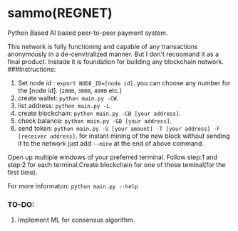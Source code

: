 # sammo(REGNET)
Python Based AI based peer-to-peer payment system.

This network is fully functioning and capable of any transactions anonymously in a de-cenvtralized manner. But I don't recoomand it
as a final product. Instade it is foundation for building any blockchain network.
###Instructions:
1. Set node id :  `export NODE_ID=[node id]`. 
   you can choose any number for the [node id]. (`2000`, `3000`, `4000` etc.)
2. create wallet: `python main.py -CW`.
3. list address: `python main.py -L`.
4. create blockchain: `python main.py -CB [your address]`.
5. check balance: `python main.py -GB [your address]`.
6. send token: `python main.py -S [your amount] -T [your address] -F [receiver address]`.
   for instant mining of the new block without sending it to the network just add `--mine` at the end of above command.

Open up multiple windows of your preferred terminal. Follow step:1 and step:2 for each terminal.Create blockchain for one of those teminal(for the first time).

For more informaton: `python main.py --help`

### TO-DO:
1. Implement ML for consensus algorithm.
